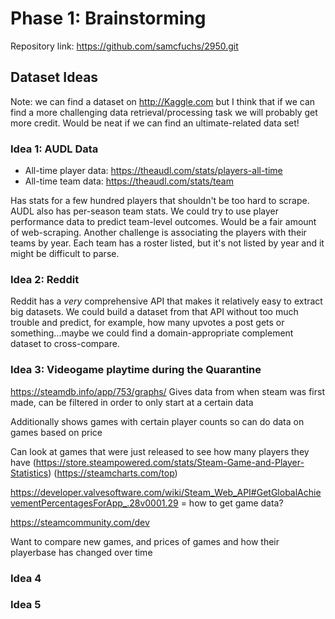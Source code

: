 # Phase 1: Brainstorming

Repository link: <https://github.com/samcfuchs/2950.git>

## Dataset Ideas

Note: we can find a dataset on <http://Kaggle.com> but I think that if we can find a
more challenging data retrieval/processing task we will probably get more
credit. Would be neat if we can find an ultimate-related data set!

### Idea 1: AUDL Data

- All-time player data: <https://theaudl.com/stats/players-all-time>
- All-time team data: <https://theaudl.com/stats/team>

Has stats for a few hundred players that shouldn't be too hard to scrape. AUDL
also has per-season team stats. We could try to use player performance data to
predict team-level outcomes. Would be a fair amount of web-scraping. Another
challenge is associating the players with their teams by year. Each team has a
roster listed, but it's not listed by year and it might be difficult to parse.

### Idea 2: Reddit

Reddit has a *very* comprehensive API that makes it relatively easy to extract
big datasets. We could build a dataset from that API without too much trouble
and predict, for example, how many upvotes a post gets or something...maybe we
could find a domain-appropriate complement dataset to cross-compare.

### Idea 3: Videogame playtime during the Quarantine

https://steamdb.info/app/753/graphs/
Gives data from when steam was first made, can be filtered in order to only start at a certain data

Additionally shows games with certain player counts so can do data on games based on price

Can look at games that were just released to see how many players they have
(https://store.steampowered.com/stats/Steam-Game-and-Player-Statistics)
(https://steamcharts.com/top)

https://developer.valvesoftware.com/wiki/Steam_Web_API#GetGlobalAchievementPercentagesForApp_.28v0001.29 = how to get game data?

https://steamcommunity.com/dev

Want to compare new games, and prices of games and how their playerbase has changed over time


### Idea 4

### Idea 5
